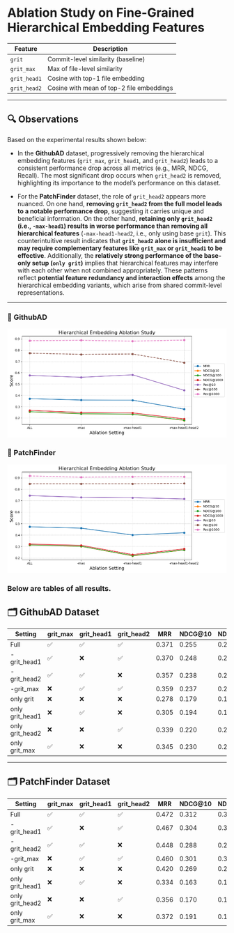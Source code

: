 # Ablation Study on Fine-Grained Hierarchical Embedding Features


| Feature         | Description                                           |
|-----------------|-------------------------------------------------------|
| `grit`          | Commit-level similarity (baseline)                  |
| `grit_max`      | Max of file-level similarity                         |
| `grit_head1`    | Cosine with top-1 file embedding                     |
| `grit_head2`    | Cosine with mean of top-2 file embeddings           |

---
## 🔍 Observations
Based on the experimental results shown below:

- In the **GithubAD** dataset, progressively removing the hierarchical embedding features (`grit_max`, `grit_head1`, and `grit_head2`) leads to a consistent performance drop across all metrics (e.g., MRR, NDCG, Recall). The most significant drop occurs when `grit_head2` is removed, highlighting its importance to the model’s performance on this dataset.

- For the **PatchFinder** dataset, the role of `grit_head2` appears more nuanced. On one hand, **removing `grit_head2` from the full model leads to a notable performance drop**, suggesting it carries unique and beneficial information. On the other hand, **retaining only `grit_head2` (i.e., `-max-head1`) results in worse performance than removing all hierarchical features** (`-max-head1-head2`, i.e., only using base `grit`). This counterintuitive result indicates that **`grit_head2` alone is insufficient and may require complementary features like `grit_max` or `grit_head1` to be effective**. Additionally, the **relatively strong performance of the base-only setup (`only grit`)** implies that hierarchical features may interfere with each other when not combined appropriately. These patterns reflect **potential feature redundancy and interaction effects** among the hierarchical embedding variants, which arise from shared commit-level representations.



---

### 🔹 GithubAD

![GithubAD Ablation](AD.png)

### 🔹 PatchFinder

![PatchFinder Ablation](patchfinder.png)


###  Below are tables of all results.

## 🗂 GithubAD Dataset


| Setting         | grit_max | grit_head1 | grit_head2 | MRR   | NDCG@10 | NDCG@100 | NDCG@1000 | NDCG@5000 | R@10  | R@100 | R@1000 | R@5000 |
|-----------------|----------|------------|------------|-------|---------|----------|-----------|-----------|-------|-------|--------|--------|
| Full            | ✅       | ✅         | ✅         | 0.371 | 0.255   | 0.256    | 0.267     | 0.301     | 0.577 | 0.773 | 0.884  | 0.933  |
| -grit_head1     | ✅       | ❌         | ✅         | 0.370 | 0.248   | 0.249    | 0.260     | 0.295     | 0.575 | 0.774 | 0.883  | 0.932  |
| -grit_head2     | ✅       | ✅         | ❌         | 0.357 | 0.238   | 0.240    | 0.250     | 0.286     | 0.565 | 0.754 | 0.881  | 0.931  |
| -grit_max       | ❌       | ✅         | ✅         | 0.359 | 0.237   | 0.238    | 0.249     | 0.284     | 0.560 | 0.763 | 0.887  | 0.942  |
| only grit       | ❌       | ❌         | ❌         | 0.278 | 0.179   | 0.181    | 0.192     | 0.231     | 0.445 | 0.690 | 0.889  | 0.943  |
| only grit_head1 | ❌       | ✅         | ❌         | 0.305 | 0.194   | 0.196    | 0.207     | 0.245     | 0.503 | 0.747 | 0.902  | 0.943  |
| only grit_head2 | ❌       | ❌         | ✅         | 0.339 | 0.220   | 0.221    | 0.232     | 0.268     | 0.551 | 0.761 | 0.909  | 0.943  |
| only grit_max   | ✅       | ❌         | ❌         | 0.345 | 0.230   | 0.231    | 0.242     | 0.278     | 0.555 | 0.761 | 0.902  | 0.943  |


---

## 🗂 PatchFinder Dataset

| Setting         | grit_max | grit_head1 | grit_head2 | MRR   | NDCG@10 | NDCG@100 | NDCG@1000 | NDCG@5000 | R@10  | R@100 | R@1000 | R@5000 |
|-----------------|----------|------------|------------|-------|---------|----------|-----------|-----------|-------|-------|--------|--------|
| Full            | ✅       | ✅         | ✅         | 0.472 | 0.312   | 0.313    | 0.321     | 0.349     | 0.744 | 0.847 | 0.916  | 0.957  |
| -grit_head1     | ✅       | ❌         | ✅         | 0.467 | 0.304   | 0.305    | 0.313     | 0.341     | 0.746 | 0.852 | 0.908  | 0.951  |
| -grit_head2     | ✅       | ✅         | ❌         | 0.448 | 0.288   | 0.289    | 0.298     | 0.326     | 0.744 | 0.854 | 0.908  | 0.957  |
| -grit_max       | ❌       | ✅         | ✅         | 0.460 | 0.301   | 0.302    | 0.310     | 0.338     | 0.730 | 0.847 | 0.905  | 0.954  |
| only grit       | ❌       | ❌         | ❌         | 0.420 | 0.269   | 0.270    | 0.279     | 0.308     | 0.715 | 0.852 | 0.909  | 0.957  |
| only grit_head1 | ❌       | ✅         | ❌         | 0.334 | 0.163   | 0.164    | 0.174     | 0.207     | 0.684 | 0.844 | 0.919  | 0.959  |
| only grit_head2 | ❌       | ❌         | ✅         | 0.356 | 0.170   | 0.172    | 0.181     | 0.214     | 0.714 | 0.854 | 0.919  | 0.956  |
| only grit_max   | ✅       | ❌         | ❌         | 0.372 | 0.191   | 0.193    | 0.202     | 0.234     | 0.714 | 0.844 | 0.919  | 0.960  |


